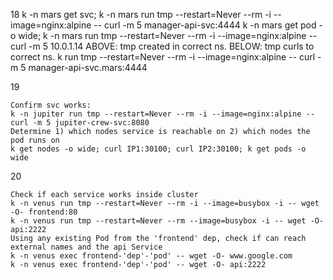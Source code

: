 18
k -n mars get svc; k -n mars run tmp --restart=Never --rm -i --image=nginx:alpine -- curl -m 5 manager-api-svc:4444
k -n mars get pod -o wide; 
k -n mars run tmp --restart=Never --rm -i --image=nginx:alpine -- curl -m 5 10.0.1.14
ABOVE: tmp created in correct ns. BELOW: tmp curls to correct ns.
k run tmp --restart=Never --rm -i --image=nginx:alpine -- curl -m 5 manager-api-svc.mars:4444

19
```
Confirm svc works:
k -n jupiter run tmp --restart=Never --rm -i --image=nginx:alpine -- curl -m 5 jupiter-crew-svc:8080
Determine 1) which nodes service is reachable on 2) which nodes the pod runs on
k get nodes -o wide; curl IP1:30100; curl IP2:30100; k get pods -o wide
```
20
```
Check if each service works inside cluster
k -n venus run tmp --restart=Never --rm -i --image=busybox -i -- wget -O- frontend:80
k -n venus run tmp --restart=Never --rm --image=busybox -i -- wget -O- api:2222
Using any existing Pod from the 'frontend' dep, check if can reach external names and the api Service
k -n venus exec frontend-'dep'-'pod' -- wget -O- www.google.com
k -n venus exec frontend-'dep'-'pod' -- wget -O- api:2222
```
